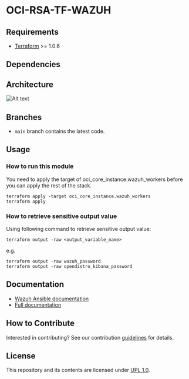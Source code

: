 # OCI-RSA-TF-WAZUH

## Requirements

- [Terraform]() >= 1.0.6

## Dependencies


## Architecture



![Alt text](https://documentation.wazuh.com/current/_images/deployment1.png)


## Branches
* `main` branch contains the latest code.


## Usage

### How to run this module
You need to apply the target of oci_core_instance.wazuh_workers before you can apply the rest of the stack.

```
terraform apply -target oci_core_instance.wazuh_workers
terraform apply
```

### How to retrieve sensitive output value
Using following command to retrieve sensitive output value:
```
terraform output -raw <output_variable_name>
```
e.g.
```
terraform output -raw wazuh_password
terraform output -raw opendistro_kibana_password 
```

## Documentation

* [Wazuh Ansible documentation](https://documentation.wazuh.com/current/deploying-with-ansible/index.html)
* [Full documentation](http://documentation.wazuh.com)

## How to Contribute
Interested in contributing?  See our contribution [guidelines](CONTRIBUTE.md) for details.

## License
This repository and its contents are licensed under [UPL 1.0](https://opensource.org/licenses/UPL).